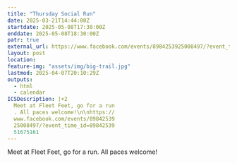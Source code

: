 ```yaml
---
title: "Thursday Social Run"
date: 2025-03-21T14:44:00Z
startdate: 2025-05-08T17:30:00Z
enddate: 2025-05-08T18:30:00Z
patr: true
external_url: https://www.facebook.com/events/8984253925008497/?event_time_id=8984253951675161
layout: post
location: 
feature-img: "assets/img/big-trail.jpg"
lastmod: 2025-04-07T20:10:29Z
outputs:
  - html
  - calendar
ICSDescription: |+2
  Meet at Fleet Feet, go for a run  . All paces welcome!\n\nhttps://  www.facebook.com/events/89842539  25008497/?event_time_id=89842539  51675161
---
```


Meet at Fleet Feet, go for a run. All paces welcome!<br>
  <br>
  
